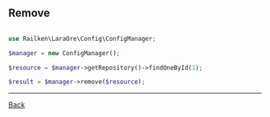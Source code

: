 ## Remove

```php

use Railken\LaraOre\Config\ConfigManager;

$manager = new ConfigManager();

$resource = $manager->getRepository()->findOneById(1);

$result = $manager->remove($resource);
```

---
[Back](index.md)